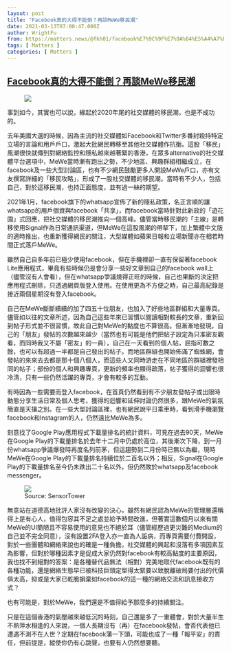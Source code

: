 ```yaml
---
layout: post
title: "Facebook真的大得不能倒？再談MeWe移民潮"
date: 2021-03-13T07:00:47.000Z
author: WrightFu
from: https://matters.news/@fkh01/facebook%E7%9C%9F%E7%9A%84%E5%A4%A7%E5%BE%97%E4%B8%8D%E8%83%BD%E5%80%92-%E5%86%8D%E8%AB%87me-we%E7%A7%BB%E6%B0%91%E6%BD%AE-bafyreidfqxvczp5ifdsbx4dwqpckuqfqcahdcgyoowpc6glpqugumi3cau
tags: [ Matters ]
categories: [ Matters ]
---
```

<!--1615618847000-->
[Facebook真的大得不能倒？再談MeWe移民潮](https://matters.news/@fkh01/facebook%E7%9C%9F%E7%9A%84%E5%A4%A7%E5%BE%97%E4%B8%8D%E8%83%BD%E5%80%92-%E5%86%8D%E8%AB%87me-we%E7%A7%BB%E6%B0%91%E6%BD%AE-bafyreidfqxvczp5ifdsbx4dwqpckuqfqcahdcgyoowpc6glpqugumi3cau)
------

<div>
<figure class="image"><img src="https://assets.matters.news/embed/b615b34e-92cb-443d-8822-c48e2d2b3fbc.jpeg" data-asset-id="b615b34e-92cb-443d-8822-c48e2d2b3fbc" referrerpolicy="no-referrer"><figcaption><span></span></figcaption></figure><p>事到如今，其實也可以說，緣起於2020年尾的社交媒體的移民潮，也是不成功的。</p><p>去年美國大選的時候，因為主流的社交媒體如Facebook和Twitter多番封殺持特定立場的言論和用戶戶口，激起大批網民轉移至其他社交媒體作抗衡。這股「移民」風潮很快就傳到對網絡監控和隱私越來越著緊的香港，在眾多alternative的社交媒體平台選項中，MeWe當時漸有跑出之勢，不少地區、興趣群組相繼成立，在facebook及一些大型討論區，也有不少網民鼓勵更多人開設MeWe戶口，亦有文友撰寫詳細的「移民攻略」，形成了一股社交媒體的移民潮。當時有不少人，包括自己，對於這移民潮，也持正面態度，並有過一絲的期望。</p><p>2021年1月，facebook旗下的whatsapp宣佈了新的隱私政策，名正言順的讓whatsapp的用戶個資與facebook「共享」，而facebook當時針對此新政的「遊花園」式回應，把社交媒體的移民潮推向一個高峰。儘管當時移民潮的「主線」是轉移使用Signal作為日常通訊渠道，但MeWe在這股風潮的帶挈下，加上繁體中文版的適時推出，也重新獲得網民的關注，大型媒體如蘋果日報和立場新聞亦在相若時間正式落戶MeWe。</p><p>雖然自己自多年前已極少使用facebook，但在手機裡卻一直有保留著facebook Lite應用程式，畢竟有些時候仍是會分享一些好文章到自己的facebook wall上（儘管沒有人會看），但在whatsapp爭議燒得正旺的時候，自己也果斷的決定把應用程式刪除，只透過網頁版登入使用。在使用更為不方便之時，自己最高紀錄是接近兩個星期沒有登入facebook。</p><p>自己在MeWe斷斷續續的加了四五十位朋友，也加入了好些地區群組和大量專頁。儘管如以往的文章所述，因為自己這些年來已習慣以閱讀相對較長的文章，重新回到帖子形式並不很習慣，故此自己對MeWe的黏度也不算很高。但漸漸地發現，自己的「朋友」發帖的次數越來越少（當然也有可能是他們把帖子設定為只准密友觀看，而同時我又不屬「密友」的一員），自己在一天看到的個人帖，屈指可數之餘，也可以有超過一半都是自己發出的帖子。而地區群組也開始佈滿了蜘蛛網，會發帖的來來去去都是那十個八個人，而這些人又同時游走在不同地區的群組裡發相同的帖子；部份的個人和興趣專頁，更新的頻率也顯得疏落，帖子獲得的迴響也很冷清，只有一些仍然活躍的專頁，才會有較多的互動。</p><p>有時因為一些需要而登入facebook，在首頁仍然看到有不少朋友發帖子或出限時動態分享生活日常及個人思考，獲得的迴響和延伸討論仍然很多，跟MeWe的氣氛簡直是天攘之別。在一些大型討論區裡，也有網民說平日乘車時，看到滑手機瀏覽facebook和Instagram的人，仍然遠比MeWe為多。</p><p>刻意找了Google Play應用程式下載量排名的統計資料，可見在過去90天，MeWe在Google Play的下載量排名於去年十二月中仍處於高位，其後漸次下降，到一月份whatsapp爭議爆發時再度名列前茅，但這趨勢到二月份時已無以為繼，現時MeWe在Google Play的下載量排名持續位於二百名以外；相反，Signal在Google Play的下載量排名至今仍未跌出二十名以外，但仍然敗於whatsapp及facebook messenger。</p><figure class="image"><img src="https://assets.matters.news/embed/b485ff02-4ee4-467c-a119-4ec90d7c6f84.jpeg" data-asset-id="b485ff02-4ee4-467c-a119-4ec90d7c6f84" referrerpolicy="no-referrer"><figcaption><span>Source: SensorTower</span></figcaption></figure><p>無意站在道德高地批評人家沒有改變的決心，雖然有網民認為MeWe的管理層還稱得上是有心人，值得包容其不足之處並給予時間改進，但著實這數個月以來有關MeWe的UI簡陋且不容易使用的意見也不絕於耳（儘管經歷過更災難的Medium的自己並不完全同意），沒有設置2FA登入亦一直為人詬病，而專頁需要付費開設，對於一些團體和網絡來說也的確是一種負擔。社交媒體的興起和沒落有多項因素互為影響，但對於哪種因素才是促成大家仍然對facebook有較高黏度的主要原因，我也找不到絕對的答案：是各種替代品無法（相對）完美地取代facebook既有的各種功能，還是網絡生態早已被科技巨頭定型得太緊要以致脫離破局要付出的代價俱太高，抑或是大家已乾脆摒棄如facebook的這一種的網絡交流和訊息接收方式？</p><p>也有可能是，對於MeWe，我們還是不值得給予那麼多的持續關注。</p><p>只是在這個香港的氣壓越來越低沉的時刻，自己還是多了一重體會，對於大量半生不熟萍水相逢的人來說，一個人長期沒有（再）在facebook發帖，會否代表他已遭遇不測不在人世？定期在facebook蒲一下頭，可能也成了一種「報平安」的責任，但前提是，縱使你仍有心跳聲，也要有人仍然想要聽。</p>
</div>

